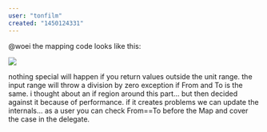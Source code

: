 ```yaml
---
user: "tonfilm"
created: "1450124331"
---
```


@woei the mapping code looks like this:

![](MapDelegateCode.png) 

nothing special will happen if you return values outside the unit range.
the input range will throw a division by zero exception if From and To is the same.  i thought about an if region around this part... but then decided against it because of performance. if it creates problems we can update the internals... as a user you can check From==To before the Map and cover the case in the delegate.


